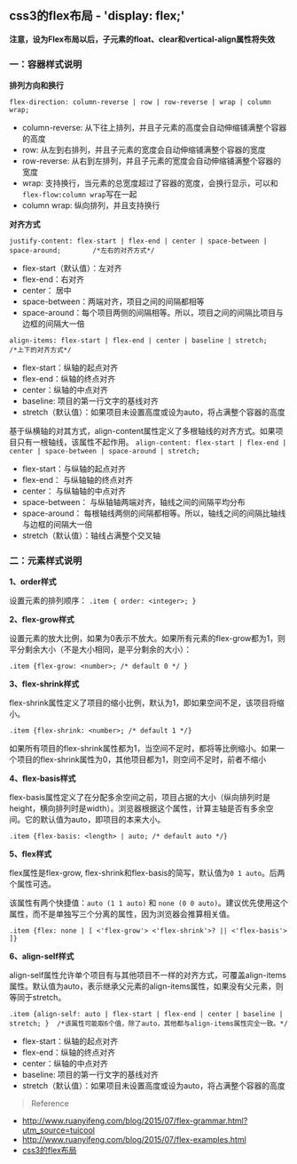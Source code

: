 ## css3的flex布局 - 'display: flex;'

**注意，设为Flex布局以后，子元素的float、clear和vertical-align属性将失效**

### 一：容器样式说明

**排列方向和换行**

`flex-direction: column-reverse | row | row-reverse | wrap | column wrap; `

- column-reverse:   从下往上排列，并且子元素的高度会自动伸缩铺满整个容器的高度 
- row:              从左到右排列，并且子元素的宽度会自动伸缩铺满整个容器的宽度 
- row-reverse:      从右到左排列，并且子元素的宽度会自动伸缩铺满整个容器的宽度 
- wrap:             支持换行，当元素的总宽度超过了容器的宽度，会换行显示，可以和`flex-flow:column wrap`写在一起
- column wrap:      纵向排列，并且支持换行 
 
**对齐方式**

`justify-content: flex-start | flex-end | center | space-between | space-around;        /*左右的对齐方式*/`

- flex-start（默认值）：左对齐
- flex-end：右对齐
- center： 居中
- space-between：两端对齐，项目之间的间隔都相等
- space-around：每个项目两侧的间隔相等。所以，项目之间的间隔比项目与边框的间隔大一倍

`align-items: flex-start | flex-end | center | baseline | stretch;     /*上下的对齐方式*/`

- flex-start：纵轴的起点对齐
- flex-end：纵轴的终点对齐
- center：纵轴的中点对齐
- baseline: 项目的第一行文字的基线对齐
- stretch（默认值）：如果项目未设置高度或设为auto，将占满整个容器的高度

基于纵横轴的对其方式，align-content属性定义了多根轴线的对齐方式。如果项目只有一根轴线，该属性不起作用。
`align-content: flex-start | flex-end | center | space-between | space-around | stretch;`

- flex-start：与纵轴的起点对齐
- flex-end：  与纵轴轴的终点对齐
- center：    与纵轴轴的中点对齐
- space-between：   与纵轴轴两端对齐，轴线之间的间隔平均分布
- space-around：    每根轴线两侧的间隔都相等。所以，轴线之间的间隔比轴线与边框的间隔大一倍
- stretch（默认值）：轴线占满整个交叉轴

### 二：元素样式说明

**1、order样式**

设置元素的排列顺序：  `.item { order: <integer>; }`

**2、flex-grow样式**

设置元素的放大比例，如果为0表示不放大。如果所有元素的flex-grow都为1，则平分剩余大小（不是大小相同，是平分剩余的大小）：

`.item {flex-grow: <number>; /* default 0 */ }`

**3、flex-shrink样式**

flex-shrink属性定义了项目的缩小比例，默认为1，即如果空间不足，该项目将缩小。

`.item {flex-shrink: <number>; /* default 1 */}`

如果所有项目的flex-shrink属性都为1，当空间不足时，都将等比例缩小。如果一个项目的flex-shrink属性为0，其他项目都为1，则空间不足时，前者不缩小

**4、flex-basis样式**

flex-basis属性定义了在分配多余空间之前，项目占据的大小（纵向排列时是height，横向排列时是width）。浏览器根据这个属性，计算主轴是否有多余空间。它的默认值为auto，即项目的本来大小。

`.item {flex-basis: <length> | auto; /* default auto */}`
  
**5、flex样式**

flex属性是flex-grow, flex-shrink和flex-basis的简写，默认值为`0 1 auto`。后两个属性可选。

该属性有两个快捷值：`auto (1 1 auto)` 和 `none (0 0 auto)`。建议优先使用这个属性，而不是单独写三个分离的属性，因为浏览器会推算相关值。

`.item {flex: none | [ <'flex-grow'> <'flex-shrink'>? || <'flex-basis'> ]}`

**6、align-self样式**

align-self属性允许单个项目有与其他项目不一样的对齐方式，可覆盖align-items属性。默认值为auto，表示继承父元素的align-items属性，如果没有父元素，则等同于stretch。

`.item {align-self: auto | flex-start | flex-end | center | baseline | stretch; }  /*该属性可能取6个值，除了auto，其他都与align-items属性完全一致。*/`

- flex-start：纵轴的起点对齐
- flex-end：纵轴的终点对齐
- center：纵轴的中点对齐
- baseline: 项目的第一行文字的基线对齐
- stretch（默认值）：如果项目未设置高度或设为auto，将占满整个容器的高度

> Reference

- http://www.ruanyifeng.com/blog/2015/07/flex-grammar.html?utm_source=tuicool
- http://www.ruanyifeng.com/blog/2015/07/flex-examples.html
- [css3的flex布局](http://www.cnblogs.com/lxiang/p/4766813.html)
